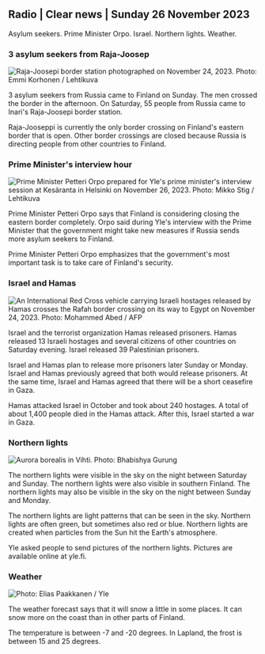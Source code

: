 ## Radio \| Clear news \| Sunday 26 November 2023

Asylum seekers. Prime Minister Orpo. Israel. Northern lights. Weather.

### 3 asylum seekers from Raja-Joosep

![Raja-Joosepi border station photographed on November 24, 2023. Photo: Emmi Korhonen / Lehtikuva](https://images.cdn.yle.fi/image/upload/c_crop,h_2880,w_5120,x_0,y_424/ar_1.7777777777777777,c_fill,g_faces,h_675,w_1200/dpr_1.0/q_auto:eco/f_auto/fl_lossy/v1700842179/39-120631365609f1502057)

3 asylum seekers from Russia came to Finland on Sunday. The men crossed the border in the afternoon. On Saturday, 55 people from Russia came to Inari's Raja-Joosepi border station.

Raja-Jooseppi is currently the only border crossing on Finland's eastern border that is open. Other border crossings are closed because Russia is directing people from other countries to Finland.

### Prime Minister's interview hour

![Prime Minister Petteri Orpo prepared for Yle's prime minister's interview session at Kesäranta in Helsinki on November 26, 2023. Photo: Mikko Stig / Lehtikuva](https://images.cdn.yle.fi/image/upload/c_crop,h_2772,w_4928,x_0,y_207/ar_1.7777777777777777,c_fill,g_faces,h_675,w_1200/dpr_1.0/q_auto:eco/f_auto/fl_lossy/v1701000739/39-1206810656335ccb8329)

Prime Minister Petteri Orpo says that Finland is considering closing the eastern border completely. Orpo said during Yle's interview with the Prime Minister that the government might take new measures if Russia sends more asylum seekers to Finland.

Prime Minister Petteri Orpo emphasizes that the government's most important task is to take care of Finland's security.

### Israel and Hamas

![An International Red Cross vehicle carrying Israeli hostages released by Hamas crosses the Rafah border crossing on its way to Egypt on November 24, 2023. Photo: Mohammed Abed / AFP](https://images.cdn.yle.fi/image/upload/c_crop,h_2079,w_3696,x_0,y_366/ar_1.7777777777777777,c_fill,g_faces,h_675,w_1200/dpr_1.0/q_auto:eco/f_auto/fl_lossy/v1700849015/39-12064636560e4e1a0ebe)

Israel and the terrorist organization Hamas released prisoners. Hamas released 13 Israeli hostages and several citizens of other countries on Saturday evening. Israel released 39 Palestinian prisoners.

Israel and Hamas plan to release more prisoners later Sunday or Monday. Israel and Hamas previously agreed that both would release prisoners. At the same time, Israel and Hamas agreed that there will be a short ceasefire in Gaza.

Hamas attacked Israel in October and took about 240 hostages. A total of about 1,400 people died in the Hamas attack. After this, Israel started a war in Gaza.

### Northern lights

![Aurora borealis in Vihti. Photo: Bhabishya Gurung](https://images.cdn.yle.fi/image/upload/c_crop,h_360,w_640,x_0,y_443/ar_1.777777777777777,c_fill,g_faces,h_675,w_1200/dpr_1.0/q_auto:eco/f_auto/fl_lossy/v1700996219/39-120676065630ab4cbda3)

The northern lights were visible in the sky on the night between Saturday and Sunday. The northern lights were also visible in southern Finland. The northern lights may also be visible in the sky on the night between Sunday and Monday.

The northern lights are light patterns that can be seen in the sky. Northern lights are often green, but sometimes also red or blue. Northern lights are created when particles from the Sun hit the Earth's atmosphere.

Yle asked people to send pictures of the northern lights. Pictures are available online at yle.fi.

### Weather

![ Photo: Elias Paakkanen / Yle](https://images.cdn.yle.fi/image/upload/c_crop,h_1080,w_1919,x_0,y_0/ar_1.7777777777777777,c_fill,g_faces,h_675,w_1200/dpr_1.0/q_auto:eco/f_auto/fl_lossy/v1701007097/39-120685165634edcb0ac7)

The weather forecast says that it will snow a little in some places. It can snow more on the coast than in other parts of Finland.

The temperature is between -7 and -20 degrees. In Lapland, the frost is between 15 and 25 degrees.